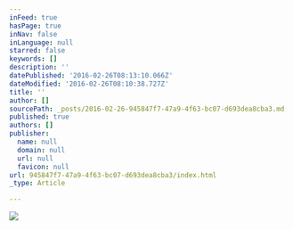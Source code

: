 ```yaml
---
inFeed: true
hasPage: true
inNav: false
inLanguage: null
starred: false
keywords: []
description: ''
datePublished: '2016-02-26T08:13:10.066Z'
dateModified: '2016-02-26T08:10:38.727Z'
title: ''
author: []
sourcePath: _posts/2016-02-26-945847f7-47a9-4f63-bc07-d693dea8cba3.md
published: true
authors: []
publisher:
  name: null
  domain: null
  url: null
  favicon: null
url: 945847f7-47a9-4f63-bc07-d693dea8cba3/index.html
_type: Article

---
```

![](https://the-grid-user-content.s3-us-west-2.amazonaws.com/7dc1b2cc-a4c0-43ad-a26f-3d3d483739a3.png)
